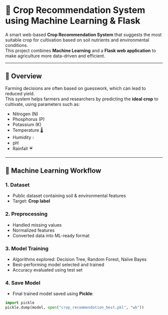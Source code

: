 # 🌾 Crop Recommendation System using Machine Learning & Flask

A smart web-based **Crop Recommendation System** that suggests the most suitable crop for cultivation based on soil nutrients and environmental conditions.  
This project combines **Machine Learning** and a **Flask web application** to make agriculture more data-driven and efficient.

---

## 📖 Overview

Farming decisions are often based on guesswork, which can lead to reduced yield.  
This system helps farmers and researchers by predicting the **ideal crop** to cultivate, using parameters such as:

- Nitrogen (N)
- Phosphorus (P)
- Potassium (K)
- Temperature 🌡️
- Humidity 💧
- pH
- Rainfall ☔

---

## 🧠 Machine Learning Workflow

### **1. Dataset**
- Public dataset containing soil & environmental features
- Target: **Crop label**

### **2. Preprocessing**
- Handled missing values  
- Normalized features  
- Converted data into ML-ready format  

### **3. Model Training**
- Algorithms explored: Decision Tree, Random Forest, Naïve Bayes  
- Best-performing model selected and trained  
- Accuracy evaluated using test set  

### **4. Save Model**
- Final trained model saved using **Pickle**:
```python
import pickle
pickle.dump(model, open("crop_recommendation_best.pkl", "wb"))


